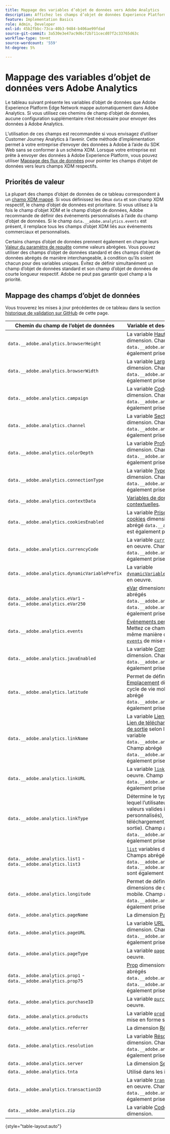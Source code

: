 ```yaml
---
title: Mappage des variables d’objet de données vers Adobe Analytics
description: Affichez les champs d’objet de données Experience Platform Edge automatiquement mis en correspondance avec les variables Analytics.
feature: Implementation Basics
role: Admin, Developer
exl-id: 45b2fbbc-73ca-40b3-9484-b406ae99fdad
source-git-commit: 3a530e3e47ac9d6cf2b711cecd07f2c33765d63c
workflow-type: tm+mt
source-wordcount: '559'
ht-degree: 5%

---
```


# Mappage des variables d’objet de données vers Adobe Analytics

Le tableau suivant présente les variables d’objet de données que Adobe Experience Platform Edge Network mappe automatiquement dans Adobe Analytics. Si vous utilisez ces chemins de champ d’objet de données, aucune configuration supplémentaire n’est nécessaire pour envoyer des données à Adobe Analytics.

L’utilisation de ces champs est recommandée si vous envisagez d’utiliser Customer Journey Analytics à l’avenir. Cette méthode d’implémentation permet à votre entreprise d’envoyer des données à Adobe à l’aide du SDK Web sans se conformer à un schéma XDM. Lorsque votre entreprise est prête à envoyer des données à Adobe Experience Platform, vous pouvez utiliser [Mappage des flux de données](https://experienceleague.adobe.com/docs/experience-platform/datastreams/data-prep.html#mapping) pour pointer les champs d’objet de données vers leurs champs XDM respectifs.

## Priorités de valeur

La plupart des champs d’objet de données de ce tableau correspondent à un [champ XDM mappé](xdm-var-mapping.md). Si vous définissez les deux `data` et son champ XDM respectif, le champ d’objet de données est prioritaire. Si vous utilisez à la fois le champ d’objet XDM et le champ d’objet de données, Adobe recommande de définir des événements personnalisés à l’aide du champ d’objet de données. Si le champ `data.__adobe.analytics.events` est présent, il remplace tous les champs d’objet XDM liés aux événements commerciaux et personnalisés.

Certains champs d’objet de données prennent également en charge leurs [Valeur du paramètre de requête](../validate/query-parameters.md) comme valeurs abrégées. Vous pouvez utiliser des champs d’objet de données standard et des champs d’objet de données abrégés de manière interchangeable, à condition qu’ils soient chacun pour des variables uniques. Évitez de définir simultanément un champ d’objet de données standard et son champ d’objet de données de courte longueur respectif. Adobe ne peut pas garantir quel champ a la priorité.

## Mappage des champs d’objet de données

Vous trouverez les mises à jour précédentes de ce tableau dans la section [historique de validation sur GitHub](https://github.com/AdobeDocs/analytics.en/commits/main/help/implement/aep-edge/data-var-mapping.md) de cette page.

| Chemin du champ de l’objet de données | Variable et description Analytics |
| --- | --- |
| `data.__adobe.analytics.browserHeight` | La variable [Hauteur du navigateur](../../components/dimensions/browser-height.md) dimension. Champ abrégé `data.__adobe.analytics.bh` est également prise en charge. |
| `data.__adobe.analytics.browserWidth` | La variable [Largeur du navigateur](../../components/dimensions/browser-width.md) dimension. Champ abrégé `data.__adobe.analytics.bw` est également prise en charge. |
| `data.__adobe.analytics.campaign` | La variable [Code de suivi](../../components/dimensions/tracking-code.md) dimension. Champ abrégé `data.__adobe.analytics.v0` est également prise en charge. |
| `data.__adobe.analytics.channel` | La variable [Section du site](../../components/dimensions/site-section.md) dimension. Champ abrégé `data.__adobe.analytics.ch` est également prise en charge. |
| `data.__adobe.analytics.colorDepth` | La variable [Profondeur de couleur](../../components/dimensions/color-depth.md) dimension. Champ abrégé `data.__adobe.analytics.c` est également prise en charge. |
| `data.__adobe.analytics.connectionType` | La variable [Type de connexion](../../components/dimensions/connection-type.md) dimension. Champ abrégé `data.__adobe.analytics.ct` est également prise en charge. |
| `data.__adobe.analytics.contextData` | [Variables de données contextuelles](/help/implement/vars/page-vars/contextdata.md). |
| `data.__adobe.analytics.cookiesEnabled` | La variable [Prise en charge des cookies](../../components/dimensions/cookie-support.md) dimension. Champ abrégé `data.__adobe.analytics.k` est également prise en charge. |
| `data.__adobe.analytics.currencyCode` | La variable [`currencyCode`](../vars/config-vars/currencycode.md) de mise en oeuvre. Champ abrégé `data.__adobe.analytics.cc` est également prise en charge. |
| `data.__adobe.analytics.dynamicVariablePrefix` | La variable [`dynamicVariablePrefix`](../vars/config-vars/dynamicvariableprefix.md) de mise en oeuvre. |
| `data.__adobe.analytics.eVar1` - `data.__adobe.analytics.eVar250` | [eVar](../../components/dimensions/evar.md) dimensions. Champs abrégés `data.__adobe.analytics.v1` - `data.__adobe.analytics.v250` sont également prises en charge. |
| `data.__adobe.analytics.events` | [Événements personnalisés](../../components/metrics/custom-events.md). Mettez ce champ en forme de la même manière que le champ [`events`](../vars/page-vars/events/events-overview.md) de mise en oeuvre. |
| `data.__adobe.analytics.javaEnabled` | La variable [Compatible Java](../../components/dimensions/java-enabled.md) dimension. Champ abrégé `data.__adobe.analytics.v` est également prise en charge. |
| `data.__adobe.analytics.latitude` | Permet de définir la variable [Emplacement](../../components/dimensions/lifecycle-dimensions.md) dimensions de cycle de vie mobile. Champ abrégé `data.__adobe.analytics.lat` est également prise en charge. |
| `data.__adobe.analytics.linkName` | La variable [Lien personnalisé](../../components/dimensions/custom-link.md), [Lien de téléchargement](../../components/dimensions/download-link.md), ou [Lien de sortie](../../components/dimensions/exit-link.md) selon la valeur de la variable `data.__adobe.analytics.linkType`. Champ abrégé `data.__adobe.analytics.pev2` est également prise en charge. |
| `data.__adobe.analytics.linkURL` | La variable [`linkURL`](../vars/config-vars/linkurl.md) de mise en oeuvre. Champ abrégé `data.__adobe.analytics.pev1` est également prise en charge. |
| `data.__adobe.analytics.linkType` | Détermine le type de lien sur lequel l’utilisateur a cliqué. Les valeurs valides incluent : `o` (Liens personnalisés), `d` (Liens de téléchargement) et `e` (Liens de sortie). Champ abrégé `data.__adobe.analytics.pe` est également prise en charge. |
| `data.__adobe.analytics.list1` - `data.__adobe.analytics.list3` | [`list`](/help/implement/vars/page-vars/list.md) variables d’implémentation. Champs abrégés `data.__adobe.analytics.l1` - `data.__adobe.analytics.list3` sont également prises en charge. |
| `data.__adobe.analytics.longitude` | Permet de définir [Emplacement](../../components/dimensions/lifecycle-dimensions.md) dimensions de cycle de vie mobile. Champ abrégé `data.__adobe.analytics.lon` est également prise en charge. |
| `data.__adobe.analytics.pageName` | La dimension [Page](/help/components/dimensions/page.md). |
| `data.__adobe.analytics.pageURL` | La variable [URL de la page](/help/components/dimensions/page-url.md) dimension. Champ abrégé `data.__adobe.analytics.g` est également prise en charge. |
| `data.__adobe.analytics.pageType` | La variable [`pageType`](../vars/page-vars/pagetype.md) de mise en oeuvre. |
| `data.__adobe.analytics.prop1` - `data.__adobe.analytics.prop75` | [Prop](../../components/dimensions/prop.md) dimensions. Champs abrégés `data.__adobe.analytics.c1` - `data.__adobe.analytics.c75` sont également prises en charge. |
| `data.__adobe.analytics.purchaseID` | La variable [`purchaseID`](../vars/page-vars/purchaseid.md) de mise en oeuvre. |
| `data.__adobe.analytics.products` | La variable [`products`](../vars/page-vars/products.md) , selon une mise en forme similaire. |
| `data.__adobe.analytics.referrer` | La dimension [Référent](/help/components/dimensions/referrer.md). |
| `data.__adobe.analytics.resolution` | La variable [Résolution de l’écran](../../components/dimensions/monitor-resolution.md) dimension. Champ abrégé `data.__adobe.analytics.s` est également prise en charge. |
| `data.__adobe.analytics.server` | La dimension [Serveur](/help/components/dimensions/server.md). |
| `data.__adobe.analytics.tnta` | Utilisé dans les intégrations A4T. |
| `data.__adobe.analytics.transactionID` | La variable [`transactionID`](../vars/page-vars/transactionid.md) de mise en oeuvre. Champ abrégé `data.__adobe.analytics.xact` est également prise en charge. |
| `data.__adobe.analytics.zip` | La variable [Code postal](../../components/dimensions/zip-code.md) dimension. |

{style="table-layout:auto"}
